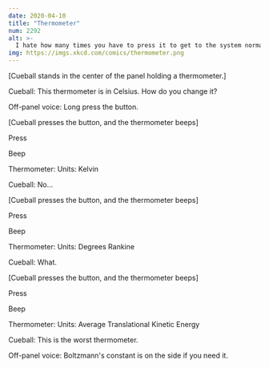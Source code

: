 ```yaml
---
date: 2020-04-10
title: "Thermometer"
num: 2292
alt: >-
  I hate how many times you have to press it to get to the system normal people use, degrees Rømer.
img: https://imgs.xkcd.com/comics/thermometer.png
---
```

[Cueball stands in the center of the panel holding a thermometer.]

Cueball: This thermometer is in Celsius. How do you change it?

Off-panel voice: Long press the button.

[Cueball presses the button, and the thermometer beeps]

Press

Beep

Thermometer: Units: Kelvin

Cueball: No...

[Cueball presses the button, and the thermometer beeps]

Press

Beep

Thermometer: Units: Degrees Rankine

Cueball: What.

[Cueball presses the button, and the thermometer beeps]

Press

Beep

Thermometer: Units: Average Translational Kinetic Energy

Cueball: This is the worst thermometer.

Off-panel voice: Boltzmann's constant is on the side if you need it.